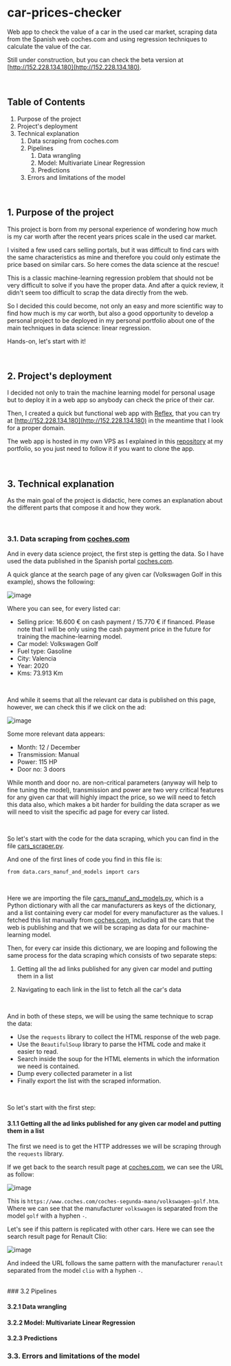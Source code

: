 # car-prices-checker
Web app to check the value of a car in the used car market, scraping data from the Spanish web coches.com and using regression techniques to calculate the value of the car.

Still under construction, but you can check the beta version at [http://152.228.134.180](http://152.228.134.180).

<br>



## Table of Contents
1. Purpose of the project
2. Project's deployment
3. Technical explanation
    1. Data scraping from coches.com
    2. Pipelines
        1. Data wrangling
        2. Model: Multivariate Linear Regression
        3. Predictions
    3. Errors and limitations of the model
  
<br>



## 1. Purpose of the project

This project is born from my personal experience of wondering how much is my car worth after the recent years prices scale in the used car market.

I visited a few used cars selling portals, but it was difficult to find cars with the same characteristics as mine and therefore you could only estimate the price based on similar cars. So here comes the data science at the rescue!

This is a classic machine-learning regression problem that should not be very difficult to solve if you have the proper data. And after a quick review, it didn't seem too difficult to scrap the data directly from the web.

So I decided this could become, not only an easy and more scientific way to find how much is my car worth, but also a good opportunity to develop a personal project to be deployed in my personal portfolio about one of the main techniques in data science: linear regression.

Hands-on, let's start with it!

<br>



## 2. Project's deployment

I decided not only to train the machine learning model for personal usage but to deploy it in a web app so anybody can check the price of their car.

Then, I created a quick but functional web app with [Reflex](https://reflex.dev/), that you can try at [http://152.228.134.180](http://152.228.134.180) in the meantime that I look for a proper domain.

The web app is hosted in my own VPS as I explained in this [repository](https://github.com/lopezrbn/deployment-reflex-app-tutorial) at my portfolio, so you just need to follow it if you want to clone the app.

<br>



## 3. Technical explanation

As the main goal of the project is didactic, here comes an explanation about the different parts that compose it and how they work.

<br>


### 3.1. Data scraping from [coches.com](https://www.coches.com/)

And in every data science project, the first step is getting the data. So I have used the data published in the Spanish portal [coches.com](https://www.coches.com/).

A quick glance at the search page of any given car (Volkswagen Golf in this example), shows the following:

![image](https://github.com/lopezrbn/car-price-checker/assets/113603061/d8994835-a2e2-4ee2-a9af-bae9d2c74f1b)
<br>


Where you can see, for every listed car:
- Selling price: 16.600 € on cash payment / 15.770 € if financed. Please note that I will be only using the cash payment price in the future for training the machine-learning model.
- Car model: Volkswagen Golf
- Fuel type: Gasoline
- City: Valencia
- Year: 2020
- Kms: 73.913 Km
<br>


And while it seems that all the relevant car data is published on this page, however, we can check this if we click on the ad:

![image](https://github.com/lopezrbn/car-price-checker/assets/113603061/b15aa6b1-f6bb-48f3-8cd6-ac6c66bc16ab)

Some more relevant data appears:
- Month: 12 / December
- Transmission: Manual
- Power: 115 HP
- Door no: 3 doors

While month and door no. are non-critical parameters (anyway will help to fine tuning the model), transmission and power are two very critical features for any given car that will highly impact the price, so we will need to fetch this data also, which makes a bit harder for building the data scraper as we will need to visit the specific ad page for every car listed.

<br>

So let's start with the code for the data scraping, which you can find in the file [cars_scraper.py](https://github.com/lopezrbn/car-price-checker/blob/main/car_price_checker/cars_scraper.py).

And one of the first lines of code you find in this file is:

```
from data.cars_manuf_and_models import cars
```
<br>


Here we are importing the file [cars_manuf_and_models.py](https://github.com/lopezrbn/car-price-checker/blob/main/car_price_checker/data/cars_manuf_and_models.py), which is a Python dictionary with all the car manufacturers as keys of the dictionary, and a list containing every car model for every manufacturer as the values. I fetched this list manually from [coches.com](https://www.coches.com/), including all the cars that the web is publishing and that we will be scraping as data for our machine-learning model.

Then, for every car inside this dictionary, we are looping and following the same process for the data scraping which consists of two separate steps:

1. Getting all the ad links published for any given car model and putting them in a list

2. Navigating to each link in the list to fetch all the car's data
<br>


And in both of these steps, we will be using the same technique to scrap the data:

- Use the `requests` library to collect the HTML response of the web page.
- Use the `BeautifulSoup` library to parse the HTML code and make it easier to read.
- Search inside the soup for the HTML elements in which the information we need is contained.
- Dump every collected parameter in a list
- Finally export the list with the scraped information.
<br>


So let's start with the first step:

#### 3.1.1 Getting all the ad links published for any given car model and putting them in a list

The first we need is to get the HTTP addresses we will be scraping through the `requests` library.

If we get back to the search result page at [coches.com](https://www.coches.com/), we can see the URL as follow:

![image](https://github.com/lopezrbn/car-price-checker/assets/113603061/4761bdb6-e32a-42fe-99ff-f6b2edad47be)

This is `https://www.coches.com/coches-segunda-mano/volkswagen-golf.htm`. Where we can see that the manufacturer `volkswagen` is separated from the model `golf` with a hyphen `-`.
<br>


Let's see if this pattern is replicated with other cars. Here we can see the search result page for Renault Clio:

![image](https://github.com/lopezrbn/car-price-checker/assets/113603061/607d3883-2e31-41d6-84ff-d291a54ba3fe)

And indeed the URL follows the same pattern with the manufacturer `renault` separated from the model `clio` with a hyphen `-`.



<br>
### 3.2 Pipelines


#### 3.2.1 Data wrangling


#### 3.2.2 Model: Multivariate Linear Regression


#### 3.2.3 Predictions

    
### 3.3. Errors and limitations of the model
